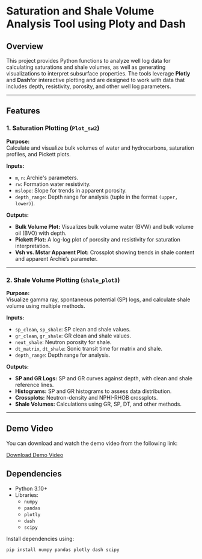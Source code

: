 # Saturation and Shale Volume Analysis Tool using Ploty and Dash

## Overview
This project provides Python functions to analyze well log data for calculating saturations and shale volumes, as well as generating visualizations to interpret subsurface properties. The tools leverage **Plotly** and **Dash**for interactive plotting and are designed to work with data that includes depth, resistivity, porosity, and other well log parameters.

---

## Features

### 1. Saturation Plotting (`Plot_sw2`)
**Purpose:**  
Calculate and visualize bulk volumes of water and hydrocarbons, saturation profiles, and Pickett plots.

**Inputs:**  
- `m`, `n`: Archie's parameters.  
- `rw`: Formation water resistivity.  
- `mslope`: Slope for trends in apparent porosity.  
- `depth_range`: Depth range for analysis (tuple in the format `(upper, lower)`).

**Outputs:**  
- **Bulk Volume Plot:** Visualizes bulk volume water (BVW) and bulk volume oil (BVO) with depth.  
- **Pickett Plot:** A log-log plot of porosity and resistivity for saturation interpretation.  
- **Vsh vs. Mstar Apparent Plot:** Crossplot showing trends in shale content and apparent Archie’s parameter.

---

### 2. Shale Volume Plotting (`shale_plot3`)
**Purpose:**  
Visualize gamma ray, spontaneous potential (SP) logs, and calculate shale volume using multiple methods.

**Inputs:**  
- `sp_clean`, `sp_shale`: SP clean and shale values.  
- `gr_clean`, `gr_shale`: GR clean and shale values.  
- `neut_shale`: Neutron porosity for shale.  
- `dt_matrix`, `dt_shale`: Sonic transit time for matrix and shale.  
- `depth_range`: Depth range for analysis.  

**Outputs:**  
- **SP and GR Logs:** SP and GR curves against depth, with clean and shale reference lines.  
- **Histograms:** SP and GR histograms to assess data distribution.  
- **Crossplots:** Neutron-density and NPHI-RHOB crossplots.  
- **Shale Volumes:** Calculations using GR, SP, DT, and other methods.

---
## Demo Video

You can download and watch the demo video from the following link:

[Download Demo Video](/demo(2).gif)

## Dependencies
- Python 3.10+  
- Libraries:  
  - `numpy`  
  - `pandas`  
  - `plotly`  
  - `dash`  
  - `scipy`

Install dependencies using:

```bash
pip install numpy pandas plotly dash scipy

